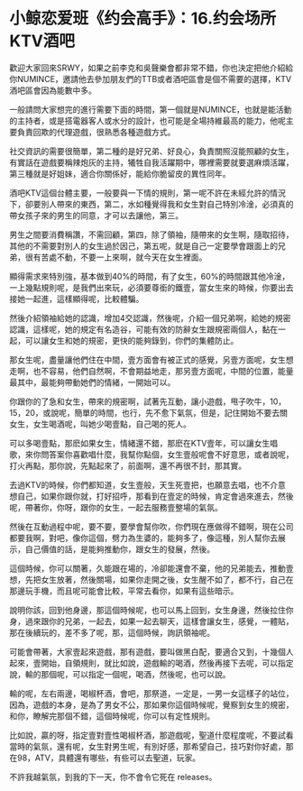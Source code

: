 # 小鲸恋爱班《约会高手》：16.约会场所 KTV酒吧

歡迎大家回來SRWY，如果之前李克和吳聲樂會都非常不錯，你也決定把他介紹給你NUMINCE，邀請他去參加朋友們的TTB或者酒吧區會是個不需要的選擇，KTV酒吧區會因為能數中多。

一般請問大家想完的進行需要下面的時間，第一個就是NUMINCE，也就是能活動的主持者，或是搭電器客人或水分的設計，也可能是全場持維最高的能力，他呢主要負責回欺的代理遊戲，很熟悉各種遊戲方式。

社交資訊的需要很簡單，第二種的是好兄弟、好良心，負責關照沒能照顧的女生，有實話在遊戲要稱辣炮灰的主持，犧牲自我活躍期中，哪裡需要就要選麻煩活躍，第三種就是好姐妹，適合你關係好，能給你脆留皮的異性同年。

酒吧KTV這個台體主要，一般要與一下情的規則，第一呢不許在未經允許的情況下，卻要別人帶來的東西，第二，水如種覺得我和女生對自己特別冷淦，必須真的帶女孩子來的男生的同意，才可以去讓他，第三。

男生之間要消費稱讚，不需回顧，第四，除了領袖，隨帶來的女生啊，隨取招待，其他的不需要對別人的女生過於因己，第五呢，就是自己一定要學會跟面上的兄弟，很有苦處不動，不要一上來啊，就今天在女生裡面。

顯得需求來特別強，基本做到40%的時間，有了女生，60%的時間跟其他冷淦，一上幾點規則呢，是我們出來玩，必須要尊銜的鐵壹，當女生來的時候，你要出去接她一起進，這樣顯得呢，比較體騙。

然後介紹領袖給她的認識，增加4交認識，然後呢，介紹一個兄弟啊，給她的規密認識，這樣呢，她的規定有名造谷，可能有效的防辭女生跟規密兩個人，黏在一起，可以讓女生和她的規密，更快的能夠錄到，你們的集體防止。

那女生呢，盡量讓他們住在中間，壹方面會有被正式的感覺，另壹方面呢，女生想走啊，也不容易，他們自然啊，不會期益地走，那另壹方面呢，中間的位置，能量最其中，最能夠帶動她們的情緒，一開始可以。

你跟你的了急和女生，帶來的規密啊，試著先互動，讓小遊戲，甩子吹牛，10，15，20，或說呢，簡單的時間，也行，先不愈下氣氛，但是，記住開始不要去關女生，女生喝酒呢，叫她少喝壹點，自己喝的死人。

可以多喝壹點，那麽如果女生，情緒還不錯，那麽在KTV壹年，可以讓女生唱歌，來你問答案你喜歡唱什麼，我幫你點個，女生壹般呢會不好意思，或者說呢，打火再點，那你說，先點起來了，前面啊，還不再很不封，那其實。

去過KTV的時候，你們都知道，女生壹般，天生死壹把，也願意去唱，也不介意想自己，如果你跟你就，打好招呼，那看到在壹定的時候，肯定會過來進去，然後呢，帶著你，你呀，跟你的女生，一起去服務壹整場的氣氛。

然後在互動過程中呢，要不要，要學會幫你吹，你們現在應做得不錯啊，現在公司都要我啊，對吧，像你這個，劈力為生婆的，能夠多了，像這種，別人幫你去展示，自己價值的話，是能夠推動你，跟女生的發展，然後。

這個時候，你可以關著，久能跟在場的，冷卻能還會不棄，他的兄弟能去，推動壹想，先把女生放著，然後關場，如果你走開之後，女生醒不如了，都不行，自己在那邊玩手機，而且呢可能會比較，平常去看你，如果有這些暗示。

說明你該，回到他身邊，那這個時候呢，也可以馬上回到，女生身邊，然後拉住你身，過來跟你的兄弟，一起去，如果一起去聊天，這樣會讓女生，感覺，一體貼，那在後續玩的，差不多了呢，那，這個時候，詢訊領袖呢。

可能會帶著，大家壹起來遊戲，那有遊戲，要叫做黑白配，要適合又到，十幾個人起來，壹開始，自領規則，就比如說，遊戲輸的喝酒，然後再接下去呢，可以指定說，輸的那個呢，可以指定一個呢，喝酒，然後呢，也可以說。

輸的呢，左右兩邊，喝椒杯酒，會吧，那祭道，一定是，一男一女這樣子的站位，因為，遊戲的本身，是為了男女不公，那如果你這個時候呢，覺察到女生的規密，和你，瞭解完那個不錯，這個時候呢，你可以有定性規則。

比如說，贏的呀，指定壹對壹性喝椒杯酒，那遊戲呢，聖道什麼程度呢，不要試看當時的氣氛，還有呢，女生對男生呢，有別好感，那希望自己，技巧對你好處，那在98，ATV，具體還有哪些，有些可以去聖道，玩家。

不許我越氣氛，到我的下一天，你不會令它死在 releases。